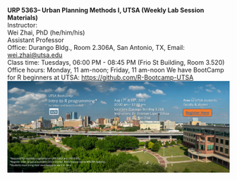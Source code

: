 **URP 5363– Urban Planning Methods I, UTSA (Weekly Lab Session Materials)**\
Instructor:\
Wei Zhai, PhD (he/him/his)\
Assistant Professor\
Office: Durango Bldg., Room 2.306A, San Antonio, TX, Email: wei.zhai@utsa.edu\
Class time: Tuesdays, 06:00 PM - 08:45 PM (Frio St Building, Room 3.520)\
Office hours: Monday, 11 am-noon; Friday, 11 am-noon
We have BootCamp for R beginners at UTSA: https://github.com/R-Bootcamp-UTSA \
<img src="Bootcamp flyer 2022 Fall.jpg">
